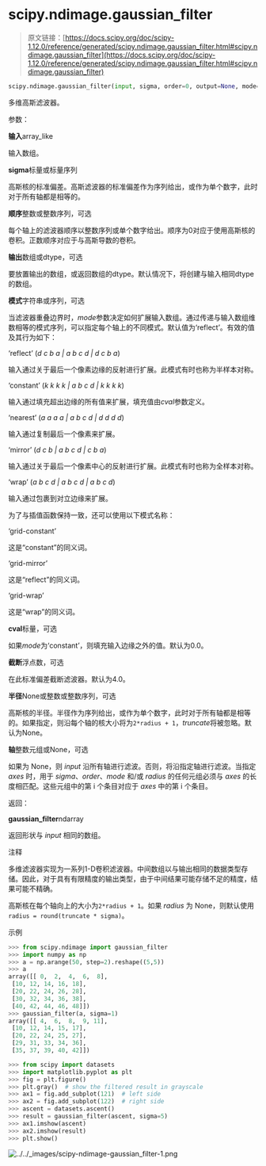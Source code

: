 # scipy.ndimage.gaussian_filter

> 原文链接：[https://docs.scipy.org/doc/scipy-1.12.0/reference/generated/scipy.ndimage.gaussian_filter.html#scipy.ndimage.gaussian_filter](https://docs.scipy.org/doc/scipy-1.12.0/reference/generated/scipy.ndimage.gaussian_filter.html#scipy.ndimage.gaussian_filter)

```py
scipy.ndimage.gaussian_filter(input, sigma, order=0, output=None, mode='reflect', cval=0.0, truncate=4.0, *, radius=None, axes=None)
```

多维高斯滤波器。

参数：

**输入**array_like

输入数组。

**sigma**标量或标量序列

高斯核的标准偏差。高斯滤波器的标准偏差作为序列给出，或作为单个数字，此时对于所有轴都是相等的。

**顺序**整数或整数序列，可选

每个轴上的滤波器顺序以整数序列或单个数字给出。顺序为0对应于使用高斯核的卷积。正数顺序对应于与高斯导数的卷积。

**输出**数组或dtype，可选

要放置输出的数组，或返回数组的dtype。默认情况下，将创建与输入相同dtype的数组。

**模式**字符串或序列，可选

当滤波器重叠边界时，*mode*参数决定如何扩展输入数组。通过传递与输入数组维数相等的模式序列，可以指定每个轴上的不同模式。默认值为‘reflect’。有效的值及其行为如下：

‘reflect’ (*d c b a | a b c d | d c b a*)

输入通过关于最后一个像素边缘的反射进行扩展。此模式有时也称为半样本对称。

‘constant’ (*k k k k | a b c d | k k k k*)

输入通过填充超出边缘的所有值来扩展，填充值由*cval*参数定义。

‘nearest’ (*a a a a | a b c d | d d d d*)

输入通过复制最后一个像素来扩展。

‘mirror’ (*d c b | a b c d | c b a*)

输入通过关于最后一个像素中心的反射进行扩展。此模式有时也称为全样本对称。

‘wrap’ (*a b c d | a b c d | a b c d*)

输入通过包裹到对立边缘来扩展。

为了与插值函数保持一致，还可以使用以下模式名称：

‘grid-constant’

这是“constant”的同义词。

‘grid-mirror’

这是“reflect”的同义词。

‘grid-wrap’

这是“wrap”的同义词。

**cval**标量，可选

如果*mode*为‘constant’，则填充输入边缘之外的值。默认为0.0。

**截断**浮点数，可选

在此标准偏差截断滤波器。默认为4.0。

**半径**None或整数或整数序列，可选

高斯核的半径。半径作为序列给出，或作为单个数字，此时对于所有轴都是相等的。如果指定，则沿每个轴的核大小将为`2*radius + 1`，*truncate*将被忽略。默认为None。

**轴**整数元组或None，可选

如果为 None，则 *input* 沿所有轴进行滤波。否则，将沿指定轴进行滤波。当指定 *axes* 时，用于 *sigma*、*order*、*mode* 和/或 *radius* 的任何元组必须与 *axes* 的长度相匹配。这些元组中的第 i 个条目对应于 *axes* 中的第 i 个条目。

返回：

**gaussian_filter**ndarray

返回形状与 *input* 相同的数组。

注释

多维滤波器实现为一系列1-D卷积滤波器。中间数组以与输出相同的数据类型存储。因此，对于具有有限精度的输出类型，由于中间结果可能存储不足的精度，结果可能不精确。

高斯核在每个轴向上的大小为`2*radius + 1`。如果 *radius* 为 None，则默认使用 `radius = round(truncate * sigma)`。

示例

```py
>>> from scipy.ndimage import gaussian_filter
>>> import numpy as np
>>> a = np.arange(50, step=2).reshape((5,5))
>>> a
array([[ 0,  2,  4,  6,  8],
 [10, 12, 14, 16, 18],
 [20, 22, 24, 26, 28],
 [30, 32, 34, 36, 38],
 [40, 42, 44, 46, 48]])
>>> gaussian_filter(a, sigma=1)
array([[ 4,  6,  8,  9, 11],
 [10, 12, 14, 15, 17],
 [20, 22, 24, 25, 27],
 [29, 31, 33, 34, 36],
 [35, 37, 39, 40, 42]]) 
```

```py
>>> from scipy import datasets
>>> import matplotlib.pyplot as plt
>>> fig = plt.figure()
>>> plt.gray()  # show the filtered result in grayscale
>>> ax1 = fig.add_subplot(121)  # left side
>>> ax2 = fig.add_subplot(122)  # right side
>>> ascent = datasets.ascent()
>>> result = gaussian_filter(ascent, sigma=5)
>>> ax1.imshow(ascent)
>>> ax2.imshow(result)
>>> plt.show() 
```

![../../_images/scipy-ndimage-gaussian_filter-1.png](../Images/b736ba113b3d19ed90869d2d11890253.png)
